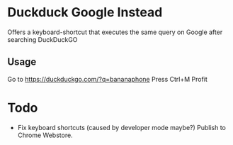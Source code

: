 # Duckduck Google Instead
Offers a keyboard-shortcut that executes the same query on Google after searching DuckDuckGO


## Usage
Go to https://duckduckgo.com/?q=bananaphone
Press Ctrl+M
Profit

# Todo
- Fix keyboard shortcuts (caused by developer mode maybe?)
Publish to Chrome Webstore.
